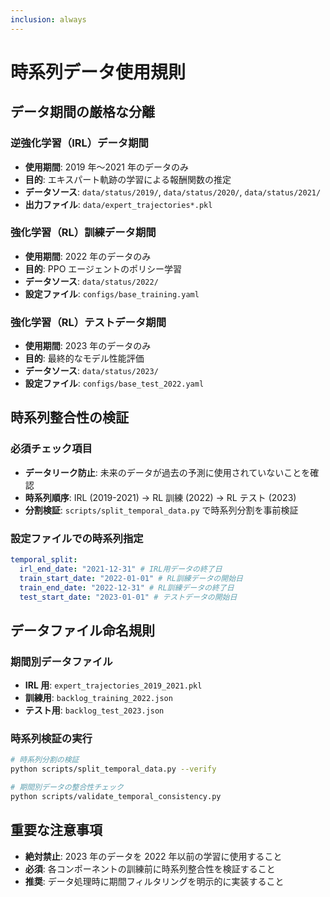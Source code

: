 ```yaml
---
inclusion: always
---
```


# 時系列データ使用規則

## データ期間の厳格な分離

### 逆強化学習（IRL）データ期間

- **使用期間**: 2019 年〜2021 年のデータのみ
- **目的**: エキスパート軌跡の学習による報酬関数の推定
- **データソース**: `data/status/2019/`, `data/status/2020/`, `data/status/2021/`
- **出力ファイル**: `data/expert_trajectories*.pkl`

### 強化学習（RL）訓練データ期間

- **使用期間**: 2022 年のデータのみ
- **目的**: PPO エージェントのポリシー学習
- **データソース**: `data/status/2022/`
- **設定ファイル**: `configs/base_training.yaml`

### 強化学習（RL）テストデータ期間

- **使用期間**: 2023 年のデータのみ
- **目的**: 最終的なモデル性能評価
- **データソース**: `data/status/2023/`
- **設定ファイル**: `configs/base_test_2022.yaml`

## 時系列整合性の検証

### 必須チェック項目

- **データリーク防止**: 未来のデータが過去の予測に使用されていないことを確認
- **時系列順序**: IRL (2019-2021) → RL 訓練 (2022) → RL テスト (2023)
- **分割検証**: `scripts/split_temporal_data.py` で時系列分割を事前検証

### 設定ファイルでの時系列指定

```yaml
temporal_split:
  irl_end_date: "2021-12-31" # IRL用データの終了日
  train_start_date: "2022-01-01" # RL訓練データの開始日
  train_end_date: "2022-12-31" # RL訓練データの終了日
  test_start_date: "2023-01-01" # テストデータの開始日
```

## データファイル命名規則

### 期間別データファイル

- **IRL 用**: `expert_trajectories_2019_2021.pkl`
- **訓練用**: `backlog_training_2022.json`
- **テスト用**: `backlog_test_2023.json`

### 時系列検証の実行

```bash
# 時系列分割の検証
python scripts/split_temporal_data.py --verify

# 期間別データの整合性チェック
python scripts/validate_temporal_consistency.py
```

## 重要な注意事項

- **絶対禁止**: 2023 年のデータを 2022 年以前の学習に使用すること
- **必須**: 各コンポーネントの訓練前に時系列整合性を検証すること
- **推奨**: データ処理時に期間フィルタリングを明示的に実装すること
